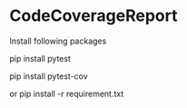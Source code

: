 # CodeCoverageReport
Install following packages

pip install pytest

pip install pytest-cov

or pip install -r requirement.txt
